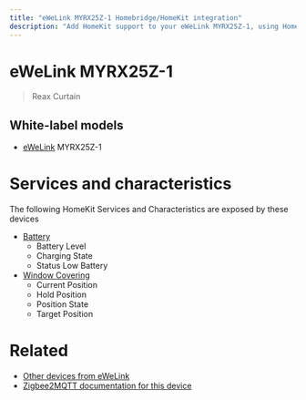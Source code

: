 ```yaml
---
title: "eWeLink MYRX25Z-1 Homebridge/HomeKit integration"
description: "Add HomeKit support to your eWeLink MYRX25Z-1, using Homebridge, Zigbee2MQTT and homebridge-z2m."
---
```

<!---
This file has been GENERATED using src/docgen/docgen.ts
DO NOT EDIT THIS FILE MANUALLY!
-->
# eWeLink MYRX25Z-1
> Reax Curtain


## White-label models
* [eWeLink](../index.md#ewelink) MYRX25Z-1

# Services and characteristics
The following HomeKit Services and Characteristics are exposed by
these devices

* [Battery](../../battery.md)
  * Battery Level
  * Charging State
  * Status Low Battery
* [Window Covering](../../cover.md)
  * Current Position
  * Hold Position
  * Position State
  * Target Position


# Related
* [Other devices from eWeLink](../index.md#ewelink)
* [Zigbee2MQTT documentation for this device](https://www.zigbee2mqtt.io/devices/MYRX25Z-1.html)